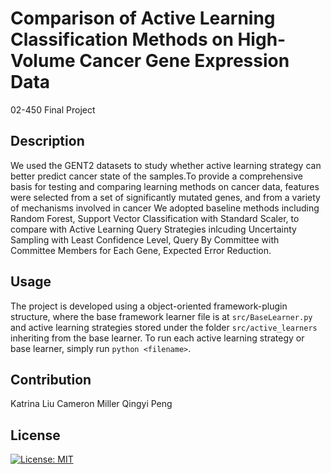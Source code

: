 # Comparison of Active Learning Classification Methods on High-Volume Cancer Gene Expression Data 
02-450 Final Project

## Description
We used the GENT2 datasets to study whether active learning strategy can better predict cancer state of the samples.To provide a comprehensive basis for testing and comparing learning methods on cancer data, features were selected from a set of significantly mutated genes, and from a variety of mechanisms involved in cancer
We adopted baseline methods including Random Forest, Support Vector Classification with Standard Scaler, to compare with Active Learning Query Strategies inlcuding Uncertainty Sampling with Least Confidence Level, Query By Committee with Committee Members for Each Gene, Expected Error Reduction.

## Usage
The project is developed using a object-oriented framework-plugin structure, where the base framework learner file is at `src/BaseLearner.py` and active learning strategies stored under the folder `src/active_learners` inheriting from the base learner.
To run each active learning strategy or base learner, simply run `python <filename>`.

## Contribution
Katrina Liu
Cameron Miller
Qingyi Peng

## License
[![License: MIT](https://img.shields.io/badge/License-MIT-yellow.svg)](https://opensource.org/licenses/MIT)
